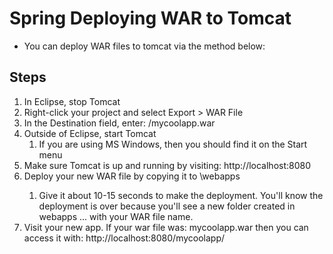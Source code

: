 # Spring Deploying WAR to Tomcat

- You can deploy WAR files to tomcat via the method below:

## Steps

1. In Eclipse, stop Tomcat
2. Right-click your project and select Export > WAR File
3. In the Destination field, enter: <any-directory>/mycoolapp.war
4. Outside of Eclipse, start Tomcat
   1. If you are using MS Windows, then you should find it on the Start menu
5. Make sure Tomcat is up and running by visiting: http://localhost:8080
6. Deploy your new WAR file by copying it to <tomcat-install-directory>\webapps
   1. Give it about 10-15 seconds to make the deployment. You'll know the deployment is over because you'll see a new folder created in webapps ... with your WAR file name.
7. Visit your new app. If your war file was: mycoolapp.war then you can access it with: http://localhost:8080/mycoolapp/
